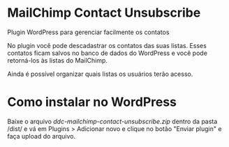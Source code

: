 # MailChimp Contact Unsubscribe

Plugin WordPress para gerenciar facilmente os contatos

No plugin você pode descadastrar os contatos das suas listas. Esses contatos ficam salvos no banco de dados do WordPress e você pode retorná-los às listas do MailChimp.

Ainda é possível organizar quais listas os usuários terão acesso.


# Como instalar no WordPress

Baixe o arquivo *ddc-mailchimp-contact-unsubscribe.zip* dentro da pasta /dist/ e vá em Plugins > Adicionar novo e clique no botão "Enviar plugin" e faça upload do arquivo.

